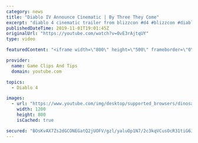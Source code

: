```yaml
---
category: news
title: "Diablo IV Announce Cinematic | By Three They Come"
excerpt: "diablo 4 cinematic trailer from blizzcon #d4 #blizzcon #diablo."
publishedDateTime: 2019-11-01T19:01:45Z
originalUrl: "https://youtube.com/watch?v=0vE3rAjtqUY"
type: video

featuredContent: "<iframe width=\"800\" height=\"500\" frameborder=\"0\" src=\"https://www.youtube.com/embed/0vE3rAjtqUY\" allow=\"accelerometer; autoplay; encrypted-media; gyroscope; picture-in-picture\" allowfullscreen></iframe>"

provider:
  name: Game Clips And Tips
  domain: youtube.com

topics:
  - Diablo 4

images:
  - url: "https://www.youtube.com/img/desktop/supported_browsers/dinosaur.png"
    width: 1200
    height: 800
    isCached: true

secured: "BOsKvAX7Zs2dGCONEGatQ2jUOFV/gzl/yaluOp1N7/2c3kqVCusOcR31tiG6JF3649h9A7XaNocJrpE95fGcOgasNd0tMHhhzSbDOO+kv0h/EdzVhN+dUI+eh3KizzHhFWC/hYWJaLHRORiHyox3UK7jPPJrlBy3KPPu26hq1WbeCRDu3H0iM99VEgkYjzsa5CS8dXHn5EDVKXNsnc7MEFYq5DV02hJveVdlMoyQtkqZ8/JCLNnpUY9hhbh5CVWUzP60dZHNVBlfQRH+itaXWxb/R+W9v3j7o8w9PTmOVvFjaVoNsFXyYXr/zgQl7fV9WoFF8TqBF55VrBdZyg4wbDHU+gYwyHpHjc1gTtorEVuh2UH34TspFPyH1JQjbwsJbc6a6cwwlQtHBz3n88Bj6Q==;d6iv0L1opk0I37lPqD5Uqg=="
---
```


